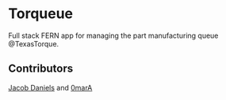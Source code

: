 # Torqueue

Full stack FERN app for managing the part manufacturing queue @TexasTorque. 

## Contributors

[Jacob Daniels](https://github.com/firebanner64) and [0marA](https://github.com/0marA)
